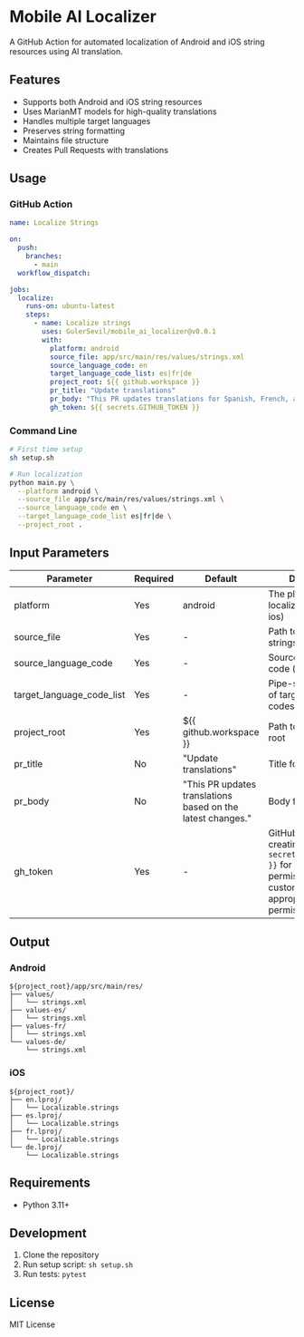 # Mobile AI Localizer

A GitHub Action for automated localization of Android and iOS string resources using AI translation.

## Features

- Supports both Android and iOS string resources
- Uses MarianMT models for high-quality translations
- Handles multiple target languages
- Preserves string formatting
- Maintains file structure
- Creates Pull Requests with translations

## Usage

### GitHub Action

```yaml
name: Localize Strings

on:
  push:
    branches:
      - main
  workflow_dispatch:

jobs:
  localize:
    runs-on: ubuntu-latest
    steps:
      - name: Localize strings
        uses: GulerSevil/mobile_ai_localizer@v0.0.1
        with:
          platform: android
          source_file: app/src/main/res/values/strings.xml
          source_language_code: en
          target_language_code_list: es|fr|de
          project_root: ${{ github.workspace }}
          pr_title: "Update translations"
          pr_body: "This PR updates translations for Spanish, French, and German"
          gh_token: ${{ secrets.GITHUB_TOKEN }}
```

### Command Line

```bash
# First time setup
sh setup.sh

# Run localization
python main.py \
  --platform android \
  --source_file app/src/main/res/values/strings.xml \
  --source_language_code en \
  --target_language_code_list es|fr|de \
  --project_root .
```

## Input Parameters

| Parameter | Required | Default | Description |
|-----------|----------|---------|-------------|
| platform | Yes | android | The platform to localize (android or ios) |
| source_file | Yes | - | Path to the source strings file |
| source_language_code | Yes | - | Source language code (e.g. en) |
| target_language_code_list | Yes | - | Pipe-separated list of target language codes (e.g. de\|fr\|tr) |
| project_root | Yes | ${{ github.workspace }} | Path to the project root |
| pr_title | No | "Update translations" | Title for the PR |
| pr_body | No | "This PR updates translations based on the latest changes." | Body for the PR |
| gh_token | Yes | - | GitHub token for creating PRs. Use `${{ secrets.GITHUB_TOKEN }}` for standard permissions or a custom token with appropriate permissions. |

## Output

### Android
```
${project_root}/app/src/main/res/
├── values/
│   └── strings.xml
├── values-es/
│   └── strings.xml
├── values-fr/
│   └── strings.xml
└── values-de/
    └── strings.xml
```

### iOS
```
${project_root}/
├── en.lproj/
│   └── Localizable.strings
├── es.lproj/
│   └── Localizable.strings
├── fr.lproj/
│   └── Localizable.strings
└── de.lproj/
    └── Localizable.strings
```

## Requirements

- Python 3.11+

## Development

1. Clone the repository
2. Run setup script: `sh setup.sh`
3. Run tests: `pytest`

## License

MIT License
